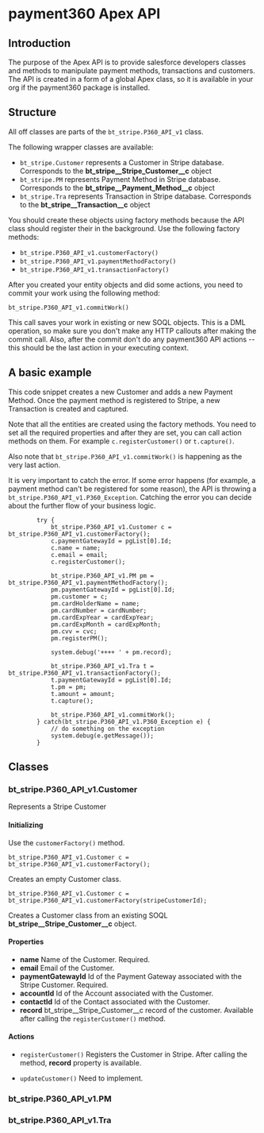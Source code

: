 # payment360 Apex API

## Introduction

The purpose of the Apex API is to provide salesforce developers classes and methods to manipulate payment methods, transactions and customers. The API is created in a form of a global Apex class, so it is available in your org if the payment360 package is installed.

## Structure
All off classes are parts of the `bt_stripe.P360_API_v1` class.

The following wrapper classes are available:

* `bt_stripe.Customer` represents a Customer in Stripe database. Corresponds to the __bt_stripe__Stripe_Customer__c__ object
* `bt_stripe.PM` represents Payment Method in Stripe database. Corresponds to the __bt_stripe__Payment_Method__c__ object
* `bt_stripe.Tra` represents Transaction in Stripe database. Corresponds to the __bt_stripe__Transaction__c__ object

You should create these objects using factory methods because the API class should register their in the background. Use the following factory methods:

* `bt_stripe.P360_API_v1.customerFactory()`
* `bt_stripe.P360_API_v1.paymentMethodFactory()`
* `bt_stripe.P360_API_v1.transactionFactory()`

After you created your entity objects and did some actions, you need to commit your work using the following method:

`bt_stripe.P360_API_v1.commitWork()`

This call saves your work in existing or new SOQL objects. This is a DML operation, so make sure you don't make any HTTP callouts after making the commit call. Also, after the commit don't do any payment360 API actions -- this should be the last action in your executing context.

## A basic example

This code snippet creates a new Customer and adds a new Payment Method. Once the payment method is registered to Stripe, a new Transaction is created and captured.

Note that all the entities are created using the factory methods. You need to set all the required properties and after they are set, you can call action methods on them. For example `c.registerCustomer()` or `t.capture()`.

Also note that `bt_stripe.P360_API_v1.commitWork()` is happening as the very last action.

It is very important to catch the error. If some error happens (for example, a payment method can't be registered for some reason), the API is throwing a `bt_stripe.P360_API_v1.P360_Exception`. Catching the error you can decide about the further flow of your business logic. 


```
		try {
			bt_stripe.P360_API_v1.Customer c = bt_stripe.P360_API_v1.customerFactory();
			c.paymentGatewayId = pgList[0].Id;
			c.name = name;
			c.email = email;
			c.registerCustomer();

			bt_stripe.P360_API_v1.PM pm = bt_stripe.P360_API_v1.paymentMethodFactory();
			pm.paymentGatewayId = pgList[0].Id;
			pm.customer = c;
			pm.cardHolderName = name;
			pm.cardNumber = cardNumber;
			pm.cardExpYear = cardExpYear;
			pm.cardExpMonth = cardExpMonth;
			pm.cvv = cvc;
			pm.registerPM();

			system.debug('++++ ' + pm.record);

			bt_stripe.P360_API_v1.Tra t = bt_stripe.P360_API_v1.transactionFactory();
			t.paymentGatewayId = pgList[0].Id;
			t.pm = pm;
			t.amount = amount;
			t.capture();

			bt_stripe.P360_API_v1.commitWork();
		} catch(bt_stripe.P360_API_v1.P360_Exception e) {
			// do something on the exception
			system.debug(e.getMessage());
		}

```

## Classes

### bt_stripe.P360_API_v1.Customer

Represents a Stripe Customer

#### Initializing

Use the `customerFactory()` method.

`bt_stripe.P360_API_v1.Customer c = bt_stripe.P360_API_v1.customerFactory();`

Creates an empty Customer class.

`bt_stripe.P360_API_v1.Customer c = bt_stripe.P360_API_v1.customerFactory(stripeCustomerId);`

Creates a Customer class from an existing SOQL **bt_stripe__Stripe_Customer__c** object.

#### Properties

* __name__ Name of the Customer. Required.
* __email__ Email of the Customer.
* __paymentGatewayId__ Id of the Payment Gateway associated with the Stripe Customer. Required.
* __accountId__ Id of the Account associated with the Customer.
* __contactId__ Id of the Contact associated with the Customer.
* __record__ bt_stripe__Stripe_Customer__c record of the customer. Available after calling the `registerCustomer()` method.

#### Actions

* `registerCustomer()` Registers the Customer in Stripe. After calling the method, __record__ property is available.

* `updateCustomer()` Need to implement.




### bt_stripe.P360_API_v1.PM



### bt_stripe.P360_API_v1.Tra















